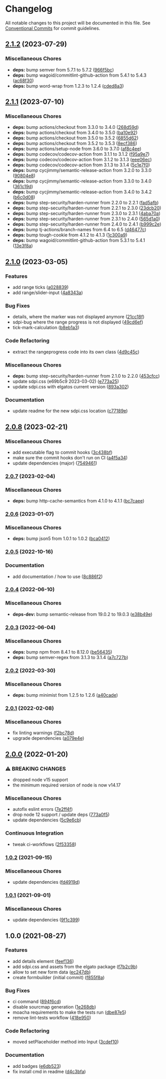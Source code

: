 # Changelog

All notable changes to this project will be documented in this file. See
[Conventional Commits](https://conventionalcommits.org) for commit guidelines.

## [2.1.2](https://github.com/rweich/streamdeck-formbuilder/compare/v2.1.1...v2.1.2) (2023-07-29)


### Miscellaneous Chores

* **deps:** bump semver from 5.7.1 to 5.7.2 ([966f5bc](https://github.com/rweich/streamdeck-formbuilder/commit/966f5bc16f3c3bbc82b499fab792bb72ac83c714))
* **deps:** bump wagoid/commitlint-github-action from 5.4.1 to 5.4.3 ([ac68f30](https://github.com/rweich/streamdeck-formbuilder/commit/ac68f30bf50dd0b90be5c8ff129bf06b3f56f169))
* **deps:** bump word-wrap from 1.2.3 to 1.2.4 ([cded8a3](https://github.com/rweich/streamdeck-formbuilder/commit/cded8a371ba1c0f6605924dc5433209f0aba80fd))

## [2.1.1](https://github.com/rweich/streamdeck-formbuilder/compare/v2.1.0...v2.1.1) (2023-07-10)


### Miscellaneous Chores

* **deps:** bump actions/checkout from 3.3.0 to 3.4.0 ([268d59d](https://github.com/rweich/streamdeck-formbuilder/commit/268d59d61017b53d1b91fb9d420db1c0eca1d827))
* **deps:** bump actions/checkout from 3.4.0 to 3.5.0 ([ba10e92](https://github.com/rweich/streamdeck-formbuilder/commit/ba10e92d2899bb2b54808487598d3629d513e870))
* **deps:** bump actions/checkout from 3.5.0 to 3.5.2 ([6855d62](https://github.com/rweich/streamdeck-formbuilder/commit/6855d62b00b740f90e678375890243d6283709d4))
* **deps:** bump actions/checkout from 3.5.2 to 3.5.3 ([8ecf386](https://github.com/rweich/streamdeck-formbuilder/commit/8ecf3863f2bebaa1dbb95e4b5de540173cbe04f1))
* **deps:** bump actions/setup-node from 3.6.0 to 3.7.0 ([af8c4ee](https://github.com/rweich/streamdeck-formbuilder/commit/af8c4ee579470c47ff8e38476ac4c64c583bb7fc))
* **deps:** bump codecov/codecov-action from 3.1.1 to 3.1.2 ([f95a9e7](https://github.com/rweich/streamdeck-formbuilder/commit/f95a9e7719fa0f56985a1d210b19c14c669a2065))
* **deps:** bump codecov/codecov-action from 3.1.2 to 3.1.3 ([eee06ec](https://github.com/rweich/streamdeck-formbuilder/commit/eee06ec4da97cb21c6bca5b0b1ff31aa1b5de14c))
* **deps:** bump codecov/codecov-action from 3.1.3 to 3.1.4 ([5c1e7f0](https://github.com/rweich/streamdeck-formbuilder/commit/5c1e7f0c58b1569fbe29866662f9c5e5f61c2770))
* **deps:** bump cycjimmy/semantic-release-action from 3.2.0 to 3.3.0 ([90804e8](https://github.com/rweich/streamdeck-formbuilder/commit/90804e853c59f5c69bbeb836b9cbd09d72045701))
* **deps:** bump cycjimmy/semantic-release-action from 3.3.0 to 3.4.0 ([361c19d](https://github.com/rweich/streamdeck-formbuilder/commit/361c19dddf36bfe8332152064fed57d95035bc2c))
* **deps:** bump cycjimmy/semantic-release-action from 3.4.0 to 3.4.2 ([b6c0d08](https://github.com/rweich/streamdeck-formbuilder/commit/b6c0d089cef675360ae23564534c207ea4c58f2b))
* **deps:** bump step-security/harden-runner from 2.2.0 to 2.2.1 ([fad5afb](https://github.com/rweich/streamdeck-formbuilder/commit/fad5afb9aa365254e4a077a529921af8e51a9763))
* **deps:** bump step-security/harden-runner from 2.2.1 to 2.3.0 ([23dcb20](https://github.com/rweich/streamdeck-formbuilder/commit/23dcb2037b7b9273631c1b2be98bfa8e958b350e))
* **deps:** bump step-security/harden-runner from 2.3.0 to 2.3.1 ([4aba70a](https://github.com/rweich/streamdeck-formbuilder/commit/4aba70a36767bfafcbe8e6430ba665d3e567524d))
* **deps:** bump step-security/harden-runner from 2.3.1 to 2.4.0 ([565d1a0](https://github.com/rweich/streamdeck-formbuilder/commit/565d1a06250f6909225ce7ca0ecdb330aa33ee82))
* **deps:** bump step-security/harden-runner from 2.4.0 to 2.4.1 ([b999c2e](https://github.com/rweich/streamdeck-formbuilder/commit/b999c2e79aba0faad7f396f822e1563d699f7a32))
* **deps:** bump tj-actions/branch-names from 6.4 to 6.5 ([d46477c](https://github.com/rweich/streamdeck-formbuilder/commit/d46477ca587a6614912b8b10d4efbeb916b1b517))
* **deps:** bump tough-cookie from 4.1.2 to 4.1.3 ([1c300a9](https://github.com/rweich/streamdeck-formbuilder/commit/1c300a952b9feec369da4b19b2773c51d8ff9e17))
* **deps:** bump wagoid/commitlint-github-action from 5.3.1 to 5.4.1 ([13e3f8a](https://github.com/rweich/streamdeck-formbuilder/commit/13e3f8aa0b5d080a69557138e642f2a0b0b1c676))

## [2.1.0](https://github.com/rweich/streamdeck-formbuilder/compare/v2.0.8...v2.1.0) (2023-03-05)


### Features

* add range ticks ([a028839](https://github.com/rweich/streamdeck-formbuilder/commit/a028839d2f698ed86ae4081f6b12ef76564076c0))
* add range/slider-input ([4a8343a](https://github.com/rweich/streamdeck-formbuilder/commit/4a8343adb5b98efde120b137c70b52717728e70a))


### Bug Fixes

* details, where the marker was not displayed anymore ([21cc18f](https://github.com/rweich/streamdeck-formbuilder/commit/21cc18f3dc6be0bb7f7c040a1c047ccce83ad332))
* sdpi-bug where the range progress is not displayed ([49cd6ef](https://github.com/rweich/streamdeck-formbuilder/commit/49cd6efaed723a47b9c563231b2618c4f6270180))
* tick-mark-calculation ([b8eb1a3](https://github.com/rweich/streamdeck-formbuilder/commit/b8eb1a3cc88383a9c7a15108f0bb4c61bb8b6efa))


### Code Refactoring

* extract the rangeprogress code into its own class ([4d9c45c](https://github.com/rweich/streamdeck-formbuilder/commit/4d9c45caaa2ef580e5b1a67b91004df5edd6751b))


### Miscellaneous Chores

* **deps:** bump step-security/harden-runner from 2.1.0 to 2.2.0 ([453cfcc](https://github.com/rweich/streamdeck-formbuilder/commit/453cfccb044ae55bee9ae873e43b1bba75493884))
* update sdpi.css (e69b5c9 2023-03-02) ([e773a25](https://github.com/rweich/streamdeck-formbuilder/commit/e773a25b798a9e87c257893e49614e6dabd4c06e))
* update sdpi.css with elgatos current version ([893a302](https://github.com/rweich/streamdeck-formbuilder/commit/893a3029efb60d5d8c8fb2be6d743958ea6ab908))


### Documentation

* update readme for the new sdpi.css location ([c77189e](https://github.com/rweich/streamdeck-formbuilder/commit/c77189e2ade77ce781ed461c8dfcb956228809bb))

## [2.0.8](https://github.com/rweich/streamdeck-formbuilder/compare/v2.0.7...v2.0.8) (2023-02-21)


### Miscellaneous Chores

* add executable flag to commit hooks ([3c438bf](https://github.com/rweich/streamdeck-formbuilder/commit/3c438bf3145f725370beb00d9dda322b337a5241))
* make sure the commit hooks don't run on CI ([a4f5a34](https://github.com/rweich/streamdeck-formbuilder/commit/a4f5a344556384d418044512e1379cc0ee6cd2da))
* update dependencies (major) ([7549461](https://github.com/rweich/streamdeck-formbuilder/commit/75494612d89a8c68a030fe1b0bb839d4d0e8c60d))

### [2.0.7](https://github.com/rweich/streamdeck-formbuilder/compare/v2.0.6...v2.0.7) (2023-02-04)


### Miscellaneous Chores

* **deps:** bump http-cache-semantics from 4.1.0 to 4.1.1 ([bc7caee](https://github.com/rweich/streamdeck-formbuilder/commit/bc7caee7e0f1c7bcf6b5d72f7982292808564ef6))

### [2.0.6](https://github.com/rweich/streamdeck-formbuilder/compare/v2.0.5...v2.0.6) (2023-01-07)


### Miscellaneous Chores

* **deps:** bump json5 from 1.0.1 to 1.0.2 ([bca0412](https://github.com/rweich/streamdeck-formbuilder/commit/bca0412a7fcffd8052860b9560b2d0cc36e5566c))

### [2.0.5](https://github.com/rweich/streamdeck-formbuilder/compare/v2.0.4...v2.0.5) (2022-10-16)


### Documentation

* add documentation / how to use ([8c886f2](https://github.com/rweich/streamdeck-formbuilder/commit/8c886f2f4429aa851c499b80e17637a9976ee135))

### [2.0.4](https://github.com/rweich/streamdeck-formbuilder/compare/v2.0.3...v2.0.4) (2022-06-10)


### Miscellaneous Chores

* **deps-dev:** bump semantic-release from 19.0.2 to 19.0.3 ([e38b49e](https://github.com/rweich/streamdeck-formbuilder/commit/e38b49e1d2da57aba6aad9bbc8b69d40dd532972))

### [2.0.3](https://github.com/rweich/streamdeck-formbuilder/compare/v2.0.2...v2.0.3) (2022-06-04)


### Miscellaneous Chores

* **deps:** bump npm from 8.4.1 to 8.12.0 ([be56435](https://github.com/rweich/streamdeck-formbuilder/commit/be564353336f6f95eeb0383a108dea61b2973932))
* **deps:** bump semver-regex from 3.1.3 to 3.1.4 ([a7c727b](https://github.com/rweich/streamdeck-formbuilder/commit/a7c727b1097ae84e2a5f1473de0ae63a4dafee36))

### [2.0.2](https://github.com/rweich/streamdeck-formbuilder/compare/v2.0.1...v2.0.2) (2022-03-30)


### Miscellaneous Chores

* **deps:** bump minimist from 1.2.5 to 1.2.6 ([a40cade](https://github.com/rweich/streamdeck-formbuilder/commit/a40cade4955a8d0a0b0552861433e4ac19668dbc))

### [2.0.1](https://github.com/rweich/streamdeck-formbuilder/compare/v2.0.0...v2.0.1) (2022-02-08)


### Miscellaneous Chores

* fix linting warnings ([f2bc78d](https://github.com/rweich/streamdeck-formbuilder/commit/f2bc78d787fbbd7555e81ea6b54c74f9b6a101c9))
* upgrade dependencies ([a079e4e](https://github.com/rweich/streamdeck-formbuilder/commit/a079e4e1e39bd141045b4998ec668ca42fed7680))

## [2.0.0](https://github.com/rweich/streamdeck-formbuilder/compare/v1.0.2...v2.0.0) (2022-01-20)


### ⚠ BREAKING CHANGES

* dropped node v15 support
* the minimum required version of node is now v14.17

### Miscellaneous Chores

* autofix eslint errors ([7e2ff4f](https://github.com/rweich/streamdeck-formbuilder/commit/7e2ff4f2d0b14285356a935e0161236a3d0f5813))
* drop node 12 support / update deps ([773a0f5](https://github.com/rweich/streamdeck-formbuilder/commit/773a0f5fc6d06691736393444b49415c96622da8))
* update dependencies ([5c9e6cb](https://github.com/rweich/streamdeck-formbuilder/commit/5c9e6cb52385ca1e2d2708b7e7fc7dadc2a379b4))


### Continuous Integration

* tweak ci-workflows ([2f53358](https://github.com/rweich/streamdeck-formbuilder/commit/2f53358fa19ff21ff856895b5d52e1c44c06b549))

### [1.0.2](https://github.com/rweich/streamdeck-formbuilder/compare/v1.0.1...v1.0.2) (2021-09-15)


### Miscellaneous Chores

* update dependencies ([fd4919d](https://github.com/rweich/streamdeck-formbuilder/commit/fd4919d9574fbe70760f64c54a6aa7036abab99e))

### [1.0.1](https://github.com/rweich/streamdeck-formbuilder/compare/v1.0.0...v1.0.1) (2021-09-01)


### Miscellaneous Chores

* update dependencies ([9f1c399](https://github.com/rweich/streamdeck-formbuilder/commit/9f1c3999df1b8cf74c94c484d1e642aa4ac70788))

## 1.0.0 (2021-08-27)


### Features

* add details element ([feef136](https://github.com/rweich/streamdeck-formbuilder/commit/feef1363340d1beb227113830f00f2c317bd43ee))
* add sdpi.css and assets from the elgato package ([f7b2c9b](https://github.com/rweich/streamdeck-formbuilder/commit/f7b2c9b0c7a7421be6355430ce99bef5c6c81f0b))
* allow to set new form data ([ec247db](https://github.com/rweich/streamdeck-formbuilder/commit/ec247db151261ca51cda3d10cbd364aaf17468bc))
* create formbuilder (initial commit) ([f855f8a](https://github.com/rweich/streamdeck-formbuilder/commit/f855f8aff8485c6bcf9c69ae3cbdfc613c1d30cd))


### Bug Fixes

* ci command ([894f6cd](https://github.com/rweich/streamdeck-formbuilder/commit/894f6cda7f8c8aa961bf7e5c79c3e510d41c27c6))
* disable sourcmap generation ([1e268db](https://github.com/rweich/streamdeck-formbuilder/commit/1e268db719fb831b7344d12c88505d761a761bf0))
* moacha requirements to make the tests run ([dbe87e5](https://github.com/rweich/streamdeck-formbuilder/commit/dbe87e53de38305f339f8016adb0346caeca3f51))
* remove lint-tests workflow ([418e950](https://github.com/rweich/streamdeck-formbuilder/commit/418e9506a18448b63d51431c999d38743329b451))


### Code Refactoring

* moved setPlaceholder method into Input ([3cdef10](https://github.com/rweich/streamdeck-formbuilder/commit/3cdef1094e8b05598437c1f447f24c2b62d3cca7))


### Documentation

* add badges ([e6db523](https://github.com/rweich/streamdeck-formbuilder/commit/e6db523262bd7111c54d6259624c93d67da02b6a))
* fix install cmd in readme ([d4c3bfa](https://github.com/rweich/streamdeck-formbuilder/commit/d4c3bfaaa8fda9a743fbd8c75456876f87a56bb9))
